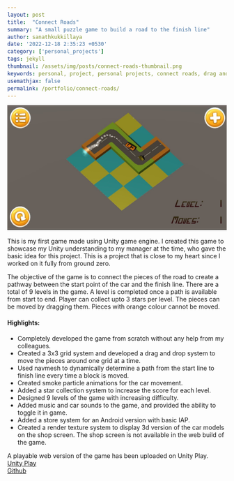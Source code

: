 ```yaml
---
layout: post
title:  "Connect Roads"
summary: "A small puzzle game to build a road to the finish line"
author: sanathkukkillaya
date: '2022-12-18 2:35:23 +0530'
category: ['personal_projects']
tags: jekyll
thumbnail: /assets/img/posts/connect-roads-thumbnail.png
keywords: personal, project, personal projects, connect roads, drag and drop, isometric grid, audio, settings
usemathjax: false
permalink: /portfolio/connect-roads/
---
```

<img
      class="card-img-top"
      src="/assets/img/posts/connect-roads-gameplay.jpg"
      alt="connect-roads-gameplay"
/>

This is my first game made using Unity game engine. I created this game to showcase my Unity understanding to my manager at the time, who gave the basic idea for this project. This is a project that is close to my heart since I worked on it fully from ground zero.

The objective of the game is to connect the pieces of the road to create a pathway between the start point of the car and the finish line. There are a total of 9 levels in the game. A level is completed once a path is available from start to end. Player can collect upto 3 stars per level. The pieces can be moved by dragging them. Pieces with orange colour cannot be moved.

#### Highlights:
- Completely developed the game from scratch without any help from my colleagues.
- Created a 3x3 grid system and developed a drag and drop system to move the pieces around one grid at a time.
- Used navmesh to dynamically determine a path from the start line to finish line every time a block is moved.
- Created smoke particle animations for the car movement.
- Added a star collection system to increase the score for each level.
- Designed 9 levels of the game with increasing difficulty.
- Added music and car sounds to the game, and provided the ability to toggle it in game.
- Added a store system for an Android version with basic IAP.
- Created a render texture system to display 3d version of the car models on the shop screen. The shop screen is not available in the web build of the game.

A playable web version of the game has been uploaded on Unity Play.  
[Unity Play](https://play.unity.com/mg/other/connect-roads)  
[Github](https://github.com/sanathkukkillaya/connect-roads)  